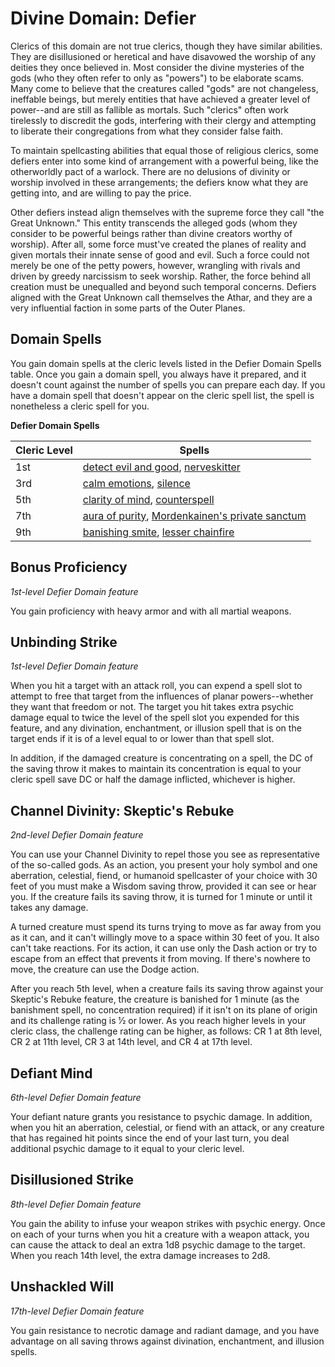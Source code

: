 # Divine Domain: Defier
Clerics of this domain are not true clerics, though they have similar abilities. They are disillusioned or heretical and have disavowed the worship of any deities they once believed in. Most consider the divine mysteries of the gods (who they often refer to only as "powers") to be elaborate scams. Many come to believe that the creatures called "gods" are not changeless, ineffable beings, but merely entities that have achieved a greater level of power--and are still as fallible as mortals. Such "clerics" often work tirelessly to discredit the gods, interfering with their clergy and attempting to liberate their congregations from what they consider false faith.

To maintain spellcasting abilities that equal those of religious clerics, some defiers enter into some kind of arrangement with a powerful being, like the otherworldly pact of a warlock. There are no delusions of divinity or worship involved in these arrangements; the defiers know what they are getting into, and are willing to pay the price.

Other defiers instead align themselves with the supreme force they call "the Great Unknown." This entity transcends the alleged gods (whom they consider to be powerful beings rather than divine creators worthy of worship). After all, some force must've created the planes of reality and given mortals their innate sense of good and evil. Such a force could not merely be one of the petty powers, however, wrangling with rivals and driven by greedy narcissism to seek worship. Rather, the force behind all creation must be unequalled and beyond such temporal concerns. Defiers aligned with the Great Unknown call themselves the Athar, and they are a very influential faction in some parts of the Outer Planes.

## Domain Spells
You gain domain spells at the cleric levels listed in the Defier Domain Spells table. Once you gain a domain spell, you always have it prepared, and it doesn't count against the number of spells you can prepare each day. If you have a domain spell that doesn't appear on the cleric spell list, the spell is nonetheless a cleric spell for you.

**Defier Domain Spells**

Cleric Level | Spells
------------ | ------
1st|[detect evil and good](../../Magic/Spells/detect-evil-and-good.md), [nerveskitter](../../Magic/Spells/nerveskitter.md)
3rd|[calm emotions](../../Magic/Spells/calm-emotions.md), [silence](../../Magic/Spells/silence.md)
5th|[clarity of mind](../../Magic/Spells/clarity-of-mind.md), [counterspell](../../Magic/Spells/counterspell.md)
7th|[aura of purity](../../Magic/Spells/aura-of-purity.md), [Mordenkainen's private sanctum](../../Magic/Spells/mordenkainens-private-sanctum.md) 
9th|[banishing smite](../../Magic/Spells/banishing-smite.md), [lesser chainfire](../../Magic/Spells/lesser-chainfire.md)

## Bonus Proficiency
*1st-level Defier Domain feature*

You gain proficiency with heavy armor and with all martial weapons.

## Unbinding Strike
*1st-level Defier Domain feature*

When you hit a target with an attack roll, you can expend a spell slot to attempt to free that target from the influences of planar powers--whether they want that freedom or not. The target you hit takes extra psychic damage equal to twice the level of the spell slot you expended for this feature, and any divination, enchantment, or illusion spell that is on the target ends if it is of a level equal to or lower than that spell slot.

In addition, if the damaged creature is concentrating on a spell, the DC of the saving throw it makes to maintain its concentration is equal to your cleric spell save DC or half the damage inflicted, whichever is higher.

## Channel Divinity: Skeptic's Rebuke
*2nd-level Defier Domain feature*

You can use your Channel Divinity to repel those you see as representative of the so-called gods. As an action, you present your holy symbol and one aberration, celestial, fiend, or humanoid spellcaster of your choice with 30 feet of you must make a Wisdom saving throw, provided it can see or hear you. If the creature fails its saving throw, it is turned for 1 minute or until it takes any damage.

A turned creature must spend its turns trying to move as far away from you as it can, and it can't willingly move to a space within 30 feet of you. It also can't take reactions. For its action, it can use only the Dash action or try to escape from an effect that prevents it from moving. If there's nowhere to move, the creature can use the Dodge action.

After you reach 5th level, when a creature fails its saving throw against your Skeptic's Rebuke feature, the creature is banished for 1 minute (as the banishment spell, no concentration required) if it isn't on its plane of origin and its challenge rating is 1⁄2 or lower. As you reach higher levels in your cleric class, the challenge rating can be higher, as follows: CR 1 at 8th level, CR 2 at 11th level, CR 3 at 14th level, and CR 4 at 17th level.

## Defiant Mind
*6th-level Defier Domain feature*

Your defiant nature grants you resistance to psychic damage. In addition, when you hit an aberration, celestial, or fiend with an attack, or any creature that has regained hit points since the end of your last turn, you deal additional psychic damage to it equal to your cleric level.
 
## Disillusioned Strike
*8th-level Defier Domain feature*

You gain the ability to infuse your weapon strikes with psychic energy. Once on each of your turns when you hit a creature with a weapon attack, you can cause the attack to deal an extra 1d8 psychic damage to the target. When you reach 14th level, the extra damage increases to 2d8.

## Unshackled Will
*17th-level Defier Domain feature*

You gain resistance to necrotic damage and radiant damage, and you have advantage on all saving throws against divination, enchantment, and illusion spells.
